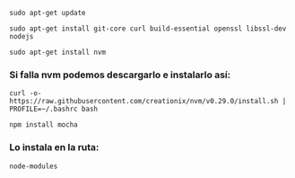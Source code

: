 `sudo apt-get update`

`sudo apt-get install git-core curl build-essential openssl libssl-dev nodejs`

`sudo apt-get install nvm`

### Si falla nvm podemos descargarlo e instalarlo así:

`curl -o- https://raw.githubusercontent.com/creationix/nvm/v0.29.0/install.sh | PROFILE=~/.bashrc bash`

`npm install mocha`

### Lo instala en la ruta:

`node-modules`
